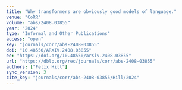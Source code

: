 ```yaml
---
title: "Why transformers are obviously good models of language."
venue: "CoRR"
volume: "abs/2408.03855"
year: "2024"
type: "Informal and Other Publications"
access: "open"
key: "journals/corr/abs-2408-03855"
doi: "10.48550/ARXIV.2408.03855"
ee: "https://doi.org/10.48550/arXiv.2408.03855"
url: "https://dblp.org/rec/journals/corr/abs-2408-03855"
authors: ["Felix Hill"]
sync_version: 3
cite_key: "journals/corr/abs-2408-03855/Hill/2024"
---
```

